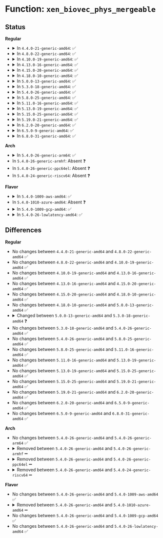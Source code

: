 # Function: <code>xen_biovec_phys_mergeable</code>

## Status
<b>Regular</b>
<ul>
<li>
<details>
<summary>In <code>4.4.0-21-generic-amd64</code>: ✅</summary>

```c
bool xen_biovec_phys_mergeable(const struct bio_vec * vec1, const struct bio_vec * vec2)
```

```json
{
  "name": "xen_biovec_phys_mergeable",
  "collision_type": "Unique Global",
  "inline_type": "No",
  "funcs": [
    {
      "addr": 18446744071583901616,
      "name": "xen_biovec_phys_mergeable",
      "external": true,
      "loc": "drivers/xen/biomerge.c:6",
      "file": "drivers/xen/biomerge.c",
      "inline": "seen, unknown",
      "caller_inline": [],
      "caller_func": [
        "block/blk-merge.c:__blk_recalc_rq_segments",
        "block/blk-merge.c:blk_rq_map_sg",
        "block/blk-merge.c:blk_queue_split",
        "block/blk-merge.c:attempt_merge",
        "block/blk-integrity.c:blk_rq_map_integrity_sg",
        "block/blk-integrity.c:blk_rq_count_integrity_sg"
      ]
    }
  ],
  "symbols": [
    {
      "addr": 18446744071583901616,
      "name": "xen_biovec_phys_mergeable",
      "section": ".text",
      "bind": "STB_GLOBAL",
      "size": 525
    }
  ]
}
```
</details>
</li>
<li>
<details>
<summary>In <code>4.8.0-22-generic-amd64</code>: ✅</summary>

```c
bool xen_biovec_phys_mergeable(const struct bio_vec * vec1, const struct bio_vec * vec2)
```

```json
{
  "name": "xen_biovec_phys_mergeable",
  "collision_type": "Unique Global",
  "inline_type": "No",
  "funcs": [
    {
      "addr": 18446744071584232672,
      "name": "xen_biovec_phys_mergeable",
      "external": true,
      "loc": "drivers/xen/biomerge.c:6",
      "file": "drivers/xen/biomerge.c",
      "inline": "seen, unknown",
      "caller_inline": [],
      "caller_func": [
        "block/blk-merge.c:blk_rq_map_sg",
        "block/blk-merge.c:__blk_recalc_rq_segments",
        "block/blk-merge.c:blk_queue_split",
        "block/blk-integrity.c:blk_rq_map_integrity_sg",
        "block/blk-integrity.c:blk_rq_count_integrity_sg"
      ]
    }
  ],
  "symbols": [
    {
      "addr": 18446744071584232672,
      "name": "xen_biovec_phys_mergeable",
      "section": ".text",
      "bind": "STB_GLOBAL",
      "size": 524
    }
  ]
}
```
</details>
</li>
<li>
<details>
<summary>In <code>4.10.0-19-generic-amd64</code>: ✅</summary>

```c
bool xen_biovec_phys_mergeable(const struct bio_vec * vec1, const struct bio_vec * vec2)
```

```json
{
  "name": "xen_biovec_phys_mergeable",
  "collision_type": "Unique Global",
  "inline_type": "No",
  "funcs": [
    {
      "addr": 18446744071584414144,
      "name": "xen_biovec_phys_mergeable",
      "external": true,
      "loc": "drivers/xen/biomerge.c:6",
      "file": "drivers/xen/biomerge.c",
      "inline": "seen, unknown",
      "caller_inline": [],
      "caller_func": [
        "block/blk-merge.c:ll_front_merge_fn",
        "block/blk-merge.c:ll_back_merge_fn",
        "block/blk-merge.c:blk_rq_map_sg",
        "block/blk-merge.c:__blk_recalc_rq_segments",
        "block/blk-merge.c:blk_queue_split",
        "block/blk-integrity.c:blk_rq_map_integrity_sg",
        "block/blk-integrity.c:blk_rq_count_integrity_sg"
      ]
    }
  ],
  "symbols": [
    {
      "addr": 18446744071584414144,
      "name": "xen_biovec_phys_mergeable",
      "section": ".text",
      "bind": "STB_GLOBAL",
      "size": 487
    }
  ]
}
```
</details>
</li>
<li>
<details>
<summary>In <code>4.13.0-16-generic-amd64</code>: ✅</summary>

```c
bool xen_biovec_phys_mergeable(const struct bio_vec * vec1, const struct bio_vec * vec2)
```

```json
{
  "name": "xen_biovec_phys_mergeable",
  "collision_type": "Unique Global",
  "inline_type": "No",
  "funcs": [
    {
      "addr": 18446744071584497904,
      "name": "xen_biovec_phys_mergeable",
      "external": true,
      "loc": "drivers/xen/biomerge.c:6",
      "file": "drivers/xen/biomerge.c",
      "inline": "seen, unknown",
      "caller_inline": [],
      "caller_func": [
        "block/blk-merge.c:attempt_merge",
        "block/blk-merge.c:attempt_merge",
        "block/blk-merge.c:ll_front_merge_fn",
        "block/blk-merge.c:ll_back_merge_fn",
        "block/blk-merge.c:blk_rq_map_sg",
        "block/blk-merge.c:__blk_recalc_rq_segments",
        "block/blk-merge.c:blk_queue_split",
        "block/blk-integrity.c:blk_rq_map_integrity_sg",
        "block/blk-integrity.c:blk_rq_count_integrity_sg"
      ]
    }
  ],
  "symbols": [
    {
      "addr": 18446744071584497904,
      "name": "xen_biovec_phys_mergeable",
      "section": ".text",
      "bind": "STB_GLOBAL",
      "size": 373
    }
  ]
}
```
</details>
</li>
<li>
<details>
<summary>In <code>4.15.0-20-generic-amd64</code>: ✅</summary>

```c
bool xen_biovec_phys_mergeable(const struct bio_vec * vec1, const struct bio_vec * vec2)
```

```json
{
  "name": "xen_biovec_phys_mergeable",
  "collision_type": "Unique Global",
  "inline_type": "No",
  "funcs": [
    {
      "addr": 18446744071584907840,
      "name": "xen_biovec_phys_mergeable",
      "external": true,
      "loc": "drivers/xen/biomerge.c:7",
      "file": "drivers/xen/biomerge.c",
      "inline": "seen, unknown",
      "caller_inline": [],
      "caller_func": [
        "block/blk-merge.c:attempt_merge",
        "block/blk-merge.c:attempt_merge",
        "block/blk-merge.c:ll_front_merge_fn",
        "block/blk-merge.c:ll_back_merge_fn",
        "block/blk-merge.c:blk_rq_map_sg",
        "block/blk-merge.c:__blk_recalc_rq_segments",
        "block/blk-merge.c:blk_queue_split",
        "block/blk-integrity.c:blk_rq_map_integrity_sg",
        "block/blk-integrity.c:blk_rq_count_integrity_sg"
      ]
    }
  ],
  "symbols": [
    {
      "addr": 18446744071584907840,
      "name": "xen_biovec_phys_mergeable",
      "section": ".text",
      "bind": "STB_GLOBAL",
      "size": 373
    }
  ]
}
```
</details>
</li>
<li>
<details>
<summary>In <code>4.18.0-10-generic-amd64</code>: ✅</summary>

```c
bool xen_biovec_phys_mergeable(const struct bio_vec * vec1, const struct bio_vec * vec2)
```

```json
{
  "name": "xen_biovec_phys_mergeable",
  "collision_type": "Unique Global",
  "inline_type": "No",
  "funcs": [
    {
      "addr": 18446744071585139376,
      "name": "xen_biovec_phys_mergeable",
      "external": true,
      "loc": "drivers/xen/biomerge.c:7",
      "file": "drivers/xen/biomerge.c",
      "inline": "seen, unknown",
      "caller_inline": [],
      "caller_func": [
        "block/blk-merge.c:ll_front_merge_fn",
        "block/blk-merge.c:ll_back_merge_fn",
        "block/blk-merge.c:blk_rq_map_sg",
        "block/blk-merge.c:__blk_recalc_rq_segments",
        "block/blk-merge.c:blk_queue_split",
        "block/blk-integrity.c:blk_rq_map_integrity_sg",
        "block/blk-integrity.c:blk_rq_count_integrity_sg"
      ]
    }
  ],
  "symbols": [
    {
      "addr": 18446744071585139376,
      "name": "xen_biovec_phys_mergeable",
      "section": ".text",
      "bind": "STB_GLOBAL",
      "size": 367
    }
  ]
}
```
</details>
</li>
<li>
<details>
<summary>In <code>5.0.0-13-generic-amd64</code>: ✅</summary>

```c
bool xen_biovec_phys_mergeable(const struct bio_vec * vec1, const struct bio_vec * vec2)
```

```json
{
  "name": "xen_biovec_phys_mergeable",
  "collision_type": "Unique Global",
  "inline_type": "No",
  "funcs": [
    {
      "addr": 18446744071585250176,
      "name": "xen_biovec_phys_mergeable",
      "external": true,
      "loc": "drivers/xen/biomerge.c:7",
      "file": "drivers/xen/biomerge.c",
      "inline": "seen, unknown",
      "caller_inline": [],
      "caller_func": [
        "block/blk-merge.c:ll_front_merge_fn",
        "block/blk-merge.c:ll_back_merge_fn",
        "block/blk-merge.c:blk_rq_map_sg",
        "block/blk-merge.c:__blk_recalc_rq_segments",
        "block/blk-merge.c:blk_queue_split",
        "block/blk-integrity.c:blk_rq_map_integrity_sg",
        "block/blk-integrity.c:blk_rq_count_integrity_sg"
      ]
    }
  ],
  "symbols": [
    {
      "addr": 18446744071585250176,
      "name": "xen_biovec_phys_mergeable",
      "section": ".text",
      "bind": "STB_GLOBAL",
      "size": 367
    }
  ]
}
```
</details>
</li>
<li>
<details>
<summary>In <code>5.3.0-18-generic-amd64</code>: ✅</summary>

```c
bool xen_biovec_phys_mergeable(const struct bio_vec * vec1, const struct page * page)
```

```json
{
  "name": "xen_biovec_phys_mergeable",
  "collision_type": "Unique Global",
  "inline_type": "No",
  "funcs": [
    {
      "addr": 18446744071585462272,
      "name": "xen_biovec_phys_mergeable",
      "external": true,
      "loc": "drivers/xen/biomerge.c:8",
      "file": "drivers/xen/biomerge.c",
      "inline": "seen, unknown",
      "caller_inline": [],
      "caller_func": [
        "block/bio.c:__bio_try_merge_page",
        "block/bio.c:__bio_add_pc_page",
        "block/blk-merge.c:ll_front_merge_fn",
        "block/blk-merge.c:ll_back_merge_fn",
        "block/blk-merge.c:__blk_bios_map_sg",
        "block/blk-integrity.c:blk_rq_map_integrity_sg",
        "block/blk-integrity.c:blk_rq_count_integrity_sg"
      ]
    }
  ],
  "symbols": [
    {
      "addr": 18446744071585462272,
      "name": "xen_biovec_phys_mergeable",
      "section": ".text",
      "bind": "STB_GLOBAL",
      "size": 365
    }
  ]
}
```
</details>
</li>
<li>
<details>
<summary>In <code>5.4.0-26-generic-amd64</code>: ✅</summary>

```c
bool xen_biovec_phys_mergeable(const struct bio_vec * vec1, const struct page * page)
```

```json
{
  "name": "xen_biovec_phys_mergeable",
  "collision_type": "Unique Global",
  "inline_type": "No",
  "funcs": [
    {
      "addr": 18446744071585602992,
      "name": "xen_biovec_phys_mergeable",
      "external": true,
      "loc": "drivers/xen/biomerge.c:8",
      "file": "drivers/xen/biomerge.c",
      "inline": "seen, unknown",
      "caller_inline": [],
      "caller_func": [
        "block/bio.c:__bio_try_merge_page",
        "block/blk-merge.c:ll_front_merge_fn",
        "block/blk-merge.c:ll_back_merge_fn",
        "block/blk-merge.c:__blk_bios_map_sg",
        "block/blk-integrity.c:blk_rq_map_integrity_sg",
        "block/blk-integrity.c:blk_rq_count_integrity_sg"
      ]
    }
  ],
  "symbols": [
    {
      "addr": 18446744071585602992,
      "name": "xen_biovec_phys_mergeable",
      "section": ".text",
      "bind": "STB_GLOBAL",
      "size": 365
    }
  ]
}
```
</details>
</li>
<li>
<details>
<summary>In <code>5.8.0-25-generic-amd64</code>: ✅</summary>

```c
bool xen_biovec_phys_mergeable(const struct bio_vec * vec1, const struct page * page)
```

```json
{
  "name": "xen_biovec_phys_mergeable",
  "collision_type": "Unique Global",
  "inline_type": "No",
  "funcs": [
    {
      "addr": 18446744071586325632,
      "name": "xen_biovec_phys_mergeable",
      "external": true,
      "loc": "drivers/xen/biomerge.c:8",
      "file": "drivers/xen/biomerge.c",
      "inline": "seen, unknown",
      "caller_inline": [],
      "caller_func": [
        "block/bio.c:__bio_try_merge_page",
        "block/blk-merge.c:ll_front_merge_fn",
        "block/blk-merge.c:__blk_bios_map_sg",
        "block/blk-integrity.c:blk_rq_map_integrity_sg",
        "block/blk-integrity.c:blk_rq_count_integrity_sg"
      ]
    }
  ],
  "symbols": [
    {
      "addr": 18446744071586325632,
      "name": "xen_biovec_phys_mergeable",
      "section": ".text",
      "bind": "STB_GLOBAL",
      "size": 355
    }
  ]
}
```
</details>
</li>
<li>
<details>
<summary>In <code>5.11.0-16-generic-amd64</code>: ✅</summary>

```c
bool xen_biovec_phys_mergeable(const struct bio_vec * vec1, const struct page * page)
```

```json
{
  "name": "xen_biovec_phys_mergeable",
  "collision_type": "Unique Global",
  "inline_type": "No",
  "funcs": [
    {
      "addr": 18446744071586443488,
      "name": "xen_biovec_phys_mergeable",
      "external": true,
      "loc": "drivers/xen/biomerge.c:8",
      "file": "drivers/xen/biomerge.c",
      "inline": "seen, unknown",
      "caller_inline": [],
      "caller_func": [
        "block/bio.c:__bio_try_merge_page",
        "block/blk-merge.c:ll_merge_requests_fn",
        "block/blk-merge.c:ll_front_merge_fn",
        "block/blk-merge.c:__blk_bios_map_sg",
        "block/blk-integrity.c:blk_rq_map_integrity_sg",
        "block/blk-integrity.c:blk_rq_count_integrity_sg"
      ]
    }
  ],
  "symbols": [
    {
      "addr": 18446744071586443488,
      "name": "xen_biovec_phys_mergeable",
      "section": ".text",
      "bind": "STB_GLOBAL",
      "size": 373
    }
  ]
}
```
</details>
</li>
<li>
<details>
<summary>In <code>5.13.0-19-generic-amd64</code>: ✅</summary>

```c
bool xen_biovec_phys_mergeable(const struct bio_vec * vec1, const struct page * page)
```

```json
{
  "name": "xen_biovec_phys_mergeable",
  "collision_type": "Unique Global",
  "inline_type": "No",
  "funcs": [
    {
      "addr": 18446744071586327344,
      "name": "xen_biovec_phys_mergeable",
      "external": true,
      "loc": "drivers/xen/biomerge.c:8",
      "file": "drivers/xen/biomerge.c",
      "inline": "seen, unknown",
      "caller_inline": [],
      "caller_func": [
        "block/bio.c:__bio_try_merge_page",
        "block/blk-merge.c:__blk_bios_map_sg",
        "block/blk-merge.c:bio_will_gap",
        "block/blk-integrity.c:blk_rq_map_integrity_sg",
        "block/blk-integrity.c:blk_rq_count_integrity_sg"
      ]
    }
  ],
  "symbols": [
    {
      "addr": 18446744071586327344,
      "name": "xen_biovec_phys_mergeable",
      "section": ".text",
      "bind": "STB_GLOBAL",
      "size": 377
    }
  ]
}
```
</details>
</li>
<li>
<details>
<summary>In <code>5.15.0-25-generic-amd64</code>: ✅</summary>

```c
bool xen_biovec_phys_mergeable(const struct bio_vec * vec1, const struct page * page)
```

```json
{
  "name": "xen_biovec_phys_mergeable",
  "collision_type": "Unique Global",
  "inline_type": "No",
  "funcs": [
    {
      "addr": 18446744071586847104,
      "name": "xen_biovec_phys_mergeable",
      "external": true,
      "loc": "drivers/xen/biomerge.c:8",
      "file": "drivers/xen/biomerge.c",
      "inline": "seen, unknown",
      "caller_inline": [],
      "caller_func": [
        "block/bio.c:__bio_try_merge_page",
        "block/blk-merge.c:__blk_bios_map_sg",
        "block/blk-merge.c:bio_will_gap",
        "block/blk-integrity.c:blk_rq_map_integrity_sg",
        "block/blk-integrity.c:blk_rq_count_integrity_sg"
      ]
    }
  ],
  "symbols": [
    {
      "addr": 18446744071586847104,
      "name": "xen_biovec_phys_mergeable",
      "section": ".text",
      "bind": "STB_GLOBAL",
      "size": 377
    }
  ]
}
```
</details>
</li>
<li>
<details>
<summary>In <code>5.19.0-21-generic-amd64</code>: ✅</summary>

```c
bool xen_biovec_phys_mergeable(const struct bio_vec * vec1, const struct page * page)
```

```json
{
  "name": "xen_biovec_phys_mergeable",
  "collision_type": "Unique Global",
  "inline_type": "No",
  "funcs": [
    {
      "addr": 18446744071588133296,
      "name": "xen_biovec_phys_mergeable",
      "external": true,
      "loc": "drivers/xen/biomerge.c:8",
      "file": "drivers/xen/biomerge.c",
      "inline": "seen, unknown",
      "caller_inline": [],
      "caller_func": [
        "block/bio.c:__bio_try_merge_page",
        "block/blk-merge.c:__blk_bios_map_sg",
        "block/blk-merge.c:bio_will_gap",
        "block/blk-integrity.c:blk_rq_map_integrity_sg",
        "block/blk-integrity.c:blk_rq_count_integrity_sg"
      ]
    }
  ],
  "symbols": [
    {
      "addr": 18446744071588133296,
      "name": "xen_biovec_phys_mergeable",
      "section": ".text",
      "bind": "STB_GLOBAL",
      "size": 371
    }
  ]
}
```
</details>
</li>
<li>
<details>
<summary>In <code>6.2.0-20-generic-amd64</code>: ✅</summary>

```c
bool xen_biovec_phys_mergeable(const struct bio_vec * vec1, const struct page * page)
```

```json
{
  "name": "xen_biovec_phys_mergeable",
  "collision_type": "Unique Global",
  "inline_type": "No",
  "funcs": [
    {
      "addr": 18446744071589522160,
      "name": "xen_biovec_phys_mergeable",
      "external": true,
      "loc": "drivers/xen/biomerge.c:8",
      "file": "drivers/xen/biomerge.c",
      "inline": "seen, unknown",
      "caller_inline": [],
      "caller_func": [
        "block/bio.c:__bio_try_merge_page",
        "block/blk-merge.c:__blk_bios_map_sg",
        "block/blk-merge.c:bio_will_gap",
        "block/blk-integrity.c:blk_rq_map_integrity_sg",
        "block/blk-integrity.c:blk_rq_count_integrity_sg"
      ]
    }
  ],
  "symbols": [
    {
      "addr": 18446744071589522160,
      "name": "xen_biovec_phys_mergeable",
      "section": ".text",
      "bind": "STB_GLOBAL",
      "size": 371
    }
  ]
}
```
</details>
</li>
<li>
<details>
<summary>In <code>6.5.0-9-generic-amd64</code>: ✅</summary>

```c
bool xen_biovec_phys_mergeable(const struct bio_vec * vec1, const struct page * page)
```

```json
{
  "name": "xen_biovec_phys_mergeable",
  "collision_type": "Unique Global",
  "inline_type": "No",
  "funcs": [
    {
      "addr": 18446744071589823152,
      "name": "xen_biovec_phys_mergeable",
      "external": true,
      "loc": "drivers/xen/biomerge.c:8",
      "file": "drivers/xen/biomerge.c",
      "inline": "seen, unknown",
      "caller_inline": [],
      "caller_func": [
        "block/bio.c:bvec_try_merge_page",
        "block/blk-merge.c:__blk_bios_map_sg",
        "block/blk-merge.c:bio_will_gap",
        "block/blk-integrity.c:blk_rq_map_integrity_sg",
        "block/blk-integrity.c:blk_rq_count_integrity_sg"
      ]
    }
  ],
  "symbols": [
    {
      "addr": 18446744071589823152,
      "name": "xen_biovec_phys_mergeable",
      "section": ".text",
      "bind": "STB_GLOBAL",
      "size": 371
    }
  ]
}
```
</details>
</li>
<li>
<details>
<summary>In <code>6.8.0-31-generic-amd64</code>: ✅</summary>

```c
bool xen_biovec_phys_mergeable(const struct bio_vec * vec1, const struct page * page)
```

```json
{
  "name": "xen_biovec_phys_mergeable",
  "collision_type": "Unique Global",
  "inline_type": "No",
  "funcs": [
    {
      "addr": 18446744071590159824,
      "name": "xen_biovec_phys_mergeable",
      "external": true,
      "loc": "drivers/xen/biomerge.c:8",
      "file": "drivers/xen/biomerge.c",
      "inline": "seen, unknown",
      "caller_inline": [],
      "caller_func": [
        "block/bio.c:bvec_try_merge_page",
        "block/blk-merge.c:__blk_bios_map_sg",
        "block/blk-merge.c:bio_will_gap",
        "block/blk-integrity.c:blk_rq_map_integrity_sg",
        "block/blk-integrity.c:blk_rq_count_integrity_sg"
      ]
    }
  ],
  "symbols": [
    {
      "addr": 18446744071590159824,
      "name": "xen_biovec_phys_mergeable",
      "section": ".text",
      "bind": "STB_GLOBAL",
      "size": 371
    }
  ]
}
```
</details>
</li>
</ul>
<b>Arch</b>
<ul>
<li>
<details>
<summary>In <code>5.4.0-26-generic-arm64</code>: ✅</summary>

```c
bool xen_biovec_phys_mergeable(const struct bio_vec * vec1, const struct page * page)
```

```json
{
  "name": "xen_biovec_phys_mergeable",
  "collision_type": "Unique Global",
  "inline_type": "No",
  "funcs": [
    {
      "addr": 18446603336498268544,
      "name": "xen_biovec_phys_mergeable",
      "external": true,
      "loc": "drivers/xen/biomerge.c:8",
      "file": "drivers/xen/biomerge.c",
      "inline": "seen, unknown",
      "caller_inline": [],
      "caller_func": [
        "block/bio.c:__bio_try_merge_page",
        "block/blk-merge.c:ll_front_merge_fn",
        "block/blk-merge.c:ll_back_merge_fn",
        "block/blk-merge.c:__blk_bios_map_sg",
        "block/blk-integrity.c:blk_rq_map_integrity_sg",
        "block/blk-integrity.c:blk_rq_count_integrity_sg"
      ]
    }
  ],
  "symbols": [
    {
      "addr": 18446603336498268544,
      "name": "xen_biovec_phys_mergeable",
      "section": ".text",
      "bind": "STB_GLOBAL",
      "size": 176
    }
  ]
}
```
</details>
</li>
<li>
In <code>5.4.0-26-generic-armhf</code>: Absent ❓
</li>
<li>
In <code>5.4.0-26-generic-ppc64el</code>: Absent ❓
</li>
<li>
In <code>5.4.0-24-generic-riscv64</code>: Absent ❓
</li>
</ul>
<b>Flavor</b>
<ul>
<li>
<details>
<summary>In <code>5.4.0-1009-aws-amd64</code>: ✅</summary>

```c
bool xen_biovec_phys_mergeable(const struct bio_vec * vec1, const struct page * page)
```

```json
{
  "name": "xen_biovec_phys_mergeable",
  "collision_type": "Unique Global",
  "inline_type": "No",
  "funcs": [
    {
      "addr": 18446744071585365616,
      "name": "xen_biovec_phys_mergeable",
      "external": true,
      "loc": "drivers/xen/biomerge.c:8",
      "file": "drivers/xen/biomerge.c",
      "inline": "seen, unknown",
      "caller_inline": [],
      "caller_func": [
        "block/bio.c:__bio_try_merge_page",
        "block/blk-merge.c:ll_front_merge_fn",
        "block/blk-merge.c:ll_back_merge_fn",
        "block/blk-merge.c:__blk_bios_map_sg",
        "block/blk-integrity.c:blk_rq_map_integrity_sg",
        "block/blk-integrity.c:blk_rq_count_integrity_sg"
      ]
    }
  ],
  "symbols": [
    {
      "addr": 18446744071585365616,
      "name": "xen_biovec_phys_mergeable",
      "section": ".text",
      "bind": "STB_GLOBAL",
      "size": 365
    }
  ]
}
```
</details>
</li>
<li>
In <code>5.4.0-1010-azure-amd64</code>: Absent ❓
</li>
<li>
<details>
<summary>In <code>5.4.0-1009-gcp-amd64</code>: ✅</summary>

```c
bool xen_biovec_phys_mergeable(const struct bio_vec * vec1, const struct page * page)
```

```json
{
  "name": "xen_biovec_phys_mergeable",
  "collision_type": "Unique Global",
  "inline_type": "No",
  "funcs": [
    {
      "addr": 18446744071585553392,
      "name": "xen_biovec_phys_mergeable",
      "external": true,
      "loc": "drivers/xen/biomerge.c:8",
      "file": "drivers/xen/biomerge.c",
      "inline": "seen, unknown",
      "caller_inline": [],
      "caller_func": [
        "block/bio.c:__bio_try_merge_page",
        "block/blk-merge.c:ll_front_merge_fn",
        "block/blk-merge.c:ll_back_merge_fn",
        "block/blk-merge.c:__blk_bios_map_sg",
        "block/blk-integrity.c:blk_rq_map_integrity_sg",
        "block/blk-integrity.c:blk_rq_count_integrity_sg"
      ]
    }
  ],
  "symbols": [
    {
      "addr": 18446744071585553392,
      "name": "xen_biovec_phys_mergeable",
      "section": ".text",
      "bind": "STB_GLOBAL",
      "size": 365
    }
  ]
}
```
</details>
</li>
<li>
<details>
<summary>In <code>5.4.0-26-lowlatency-amd64</code>: ✅</summary>

```c
bool xen_biovec_phys_mergeable(const struct bio_vec * vec1, const struct page * page)
```

```json
{
  "name": "xen_biovec_phys_mergeable",
  "collision_type": "Unique Global",
  "inline_type": "No",
  "funcs": [
    {
      "addr": 18446744071585661344,
      "name": "xen_biovec_phys_mergeable",
      "external": true,
      "loc": "drivers/xen/biomerge.c:8",
      "file": "drivers/xen/biomerge.c",
      "inline": "seen, unknown",
      "caller_inline": [],
      "caller_func": [
        "block/bio.c:__bio_try_merge_page",
        "block/blk-merge.c:ll_front_merge_fn",
        "block/blk-merge.c:ll_back_merge_fn",
        "block/blk-merge.c:__blk_bios_map_sg",
        "block/blk-integrity.c:blk_rq_map_integrity_sg",
        "block/blk-integrity.c:blk_rq_count_integrity_sg"
      ]
    }
  ],
  "symbols": [
    {
      "addr": 18446744071585661344,
      "name": "xen_biovec_phys_mergeable",
      "section": ".text",
      "bind": "STB_GLOBAL",
      "size": 365
    }
  ]
}
```
</details>
</li>
</ul>

## Differences
<b>Regular</b>
<ul>
<li>
No changes between <code>4.4.0-21-generic-amd64</code> and <code>4.8.0-22-generic-amd64</code> ✅
</li>
<li>
No changes between <code>4.8.0-22-generic-amd64</code> and <code>4.10.0-19-generic-amd64</code> ✅
</li>
<li>
No changes between <code>4.10.0-19-generic-amd64</code> and <code>4.13.0-16-generic-amd64</code> ✅
</li>
<li>
No changes between <code>4.13.0-16-generic-amd64</code> and <code>4.15.0-20-generic-amd64</code> ✅
</li>
<li>
No changes between <code>4.15.0-20-generic-amd64</code> and <code>4.18.0-10-generic-amd64</code> ✅
</li>
<li>
No changes between <code>4.18.0-10-generic-amd64</code> and <code>5.0.0-13-generic-amd64</code> ✅
</li>
<li>
<details>
<summary>Changed between <code>5.0.0-13-generic-amd64</code> and <code>5.3.0-18-generic-amd64</code> ❓</summary>
<ul>
<li>
<b>Param added. </b>
<code>const struct page * page</code>
</li>
<li>
<b>Param removed. </b>
<code>const struct bio_vec * vec2</code>
</li>
</ul>
</details>
</li>
<li>
No changes between <code>5.3.0-18-generic-amd64</code> and <code>5.4.0-26-generic-amd64</code> ✅
</li>
<li>
No changes between <code>5.4.0-26-generic-amd64</code> and <code>5.8.0-25-generic-amd64</code> ✅
</li>
<li>
No changes between <code>5.8.0-25-generic-amd64</code> and <code>5.11.0-16-generic-amd64</code> ✅
</li>
<li>
No changes between <code>5.11.0-16-generic-amd64</code> and <code>5.13.0-19-generic-amd64</code> ✅
</li>
<li>
No changes between <code>5.13.0-19-generic-amd64</code> and <code>5.15.0-25-generic-amd64</code> ✅
</li>
<li>
No changes between <code>5.15.0-25-generic-amd64</code> and <code>5.19.0-21-generic-amd64</code> ✅
</li>
<li>
No changes between <code>5.19.0-21-generic-amd64</code> and <code>6.2.0-20-generic-amd64</code> ✅
</li>
<li>
No changes between <code>6.2.0-20-generic-amd64</code> and <code>6.5.0-9-generic-amd64</code> ✅
</li>
<li>
No changes between <code>6.5.0-9-generic-amd64</code> and <code>6.8.0-31-generic-amd64</code> ✅
</li>
</ul>
<b>Arch</b>
<ul>
<li>
No changes between <code>5.4.0-26-generic-amd64</code> and <code>5.4.0-26-generic-arm64</code> ✅
</li>
<li>
<details>
<summary>Removed between <code>5.4.0-26-generic-amd64</code> and <code>5.4.0-26-generic-armhf</code> ➖</summary>

```c
bool xen_biovec_phys_mergeable(const struct bio_vec * vec1, const struct page * page)
```
</details>
</li>
<li>
<details>
<summary>Removed between <code>5.4.0-26-generic-amd64</code> and <code>5.4.0-26-generic-ppc64el</code> ➖</summary>

```c
bool xen_biovec_phys_mergeable(const struct bio_vec * vec1, const struct page * page)
```
</details>
</li>
<li>
<details>
<summary>Removed between <code>5.4.0-26-generic-amd64</code> and <code>5.4.0-24-generic-riscv64</code> ➖</summary>

```c
bool xen_biovec_phys_mergeable(const struct bio_vec * vec1, const struct page * page)
```
</details>
</li>
</ul>
<b>Flavor</b>
<ul>
<li>
No changes between <code>5.4.0-26-generic-amd64</code> and <code>5.4.0-1009-aws-amd64</code> ✅
</li>
<li>
<details>
<summary>Removed between <code>5.4.0-26-generic-amd64</code> and <code>5.4.0-1010-azure-amd64</code> ➖</summary>

```c
bool xen_biovec_phys_mergeable(const struct bio_vec * vec1, const struct page * page)
```
</details>
</li>
<li>
No changes between <code>5.4.0-26-generic-amd64</code> and <code>5.4.0-1009-gcp-amd64</code> ✅
</li>
<li>
No changes between <code>5.4.0-26-generic-amd64</code> and <code>5.4.0-26-lowlatency-amd64</code> ✅
</li>
</ul>
